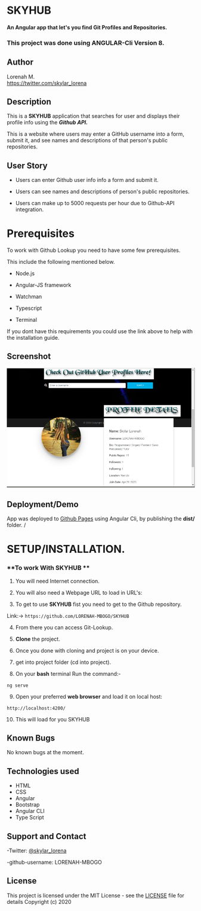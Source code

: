 # SKYHUB 
#### An Angular app that let's you find Git Profiles and Repositories.
### **This project was done using ANGULAR-Cli Version 8.**

## Author
Lorenah M.  
https://twitter.com/skylar_lorena


## Description
This is a **SKYHUB** application that searches for user and displays their profile info using the ***Github API.***

This is a website where users may enter a GitHub username into a form, submit it, and see names and descriptions of that person's public repositories.


## User Story

- Users can enter Github user info info a form and submit it.

- Users can see names and descriptions of person's public repositories.

- Users can make up to 5000 requests per hour due to Github-API integration.

# Prerequisites

To work with Github Lookup you need to have some few prerequisites.

This include the following mentioned below.


- Node.js

- Angular-JS framework

- Watchman

- Typescript

- Terminal

If you dont have this requirements you could use the link above to help with the installation guide.

## Screenshot
<img src="src/SKYLAR.png" width="900">

## Deployment/Demo
App was deployed to [Github Pages]() using Angular Cli, by publishing the **dist/** folder.
/

# **SETUP/INSTALLATION.**

### **To work With SKYHUB **

1. You will need Internet connection.

2. You will also need a Webpage URL to load in URL's:

3. To get to use **SKYHUB** fist you need to get to the Github repository.

Link:-> ```https://github.com/LORENAH-MBOGO/SKYHUB```

4. From there you can access Git-Lookup.

5. **Clone** the project.

6. Once you done with cloning and project is on your device.

7. get into project folder (cd into project).

8. On your **bash** terminal Run the command:-

```
ng serve
```

9. Open your preferred **web browser** and load it on local host:

```
http://localhost:4200/
```

10. This will load for you SKYHUB 



## Known Bugs
No known bugs at the moment.

## Technologies used
* HTML
* CSS
* Angular
* Bootstrap
* Angular CLI
* Type Script

## Support and Contact

-Twitter: [@skylar_lorena](https://twitter.com/skylar_lorena/)

-github-username: LORENAH-MBOGO

## License
This project is licensed under the MIT License - see the [LICENSE](LICENSE) file for details
Copyright (c) 2020
